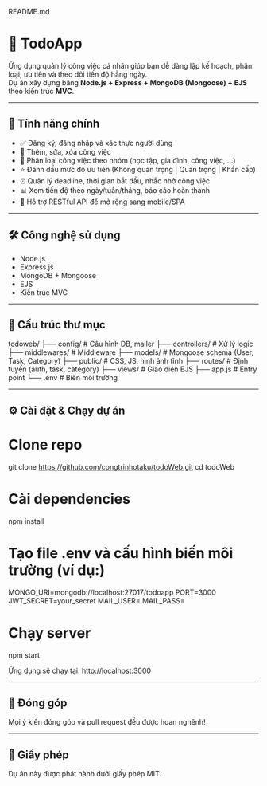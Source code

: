 README.md

# 📌 TodoApp

Ứng dụng quản lý công việc cá nhân giúp bạn dễ dàng lập kế hoạch, phân loại, ưu tiên và theo dõi tiến độ hằng ngày.  
Dự án xây dựng bằng **Node.js + Express + MongoDB (Mongoose) + EJS** theo kiến trúc **MVC**.

---

## 🚀 Tính năng chính
- ✅ Đăng ký, đăng nhập và xác thực người dùng  
- 📝 Thêm, sửa, xóa công việc  
- 📂 Phân loại công việc theo nhóm (học tập, gia đình, công việc, …)  
- ⭐ Đánh dấu mức độ ưu tiên (Không quan trọng | Quan trọng | Khẩn cấp)  
- ⏰ Quản lý deadline, thời gian bắt đầu, nhắc nhở công việc  
- 📊 Xem tiến độ theo ngày/tuần/tháng, báo cáo hoàn thành  
- 🔌 Hỗ trợ RESTful API để mở rộng sang mobile/SPA  

---

## 🛠 Công nghệ sử dụng
- Node.js  
- Express.js  
- MongoDB + Mongoose  
- EJS  
- Kiến trúc MVC  

---

## 📂 Cấu trúc thư mục
todoweb/
├── config/          # Cấu hình DB, mailer
├── controllers/     # Xử lý logic
├── middlewares/     # Middleware
├── models/          # Mongoose schema (User, Task, Category)
├── public/          # CSS, JS, hình ảnh tĩnh
├── routes/          # Định tuyến (auth, task, category)
├── views/           # Giao diện EJS
├── app.js           # Entry point
└── .env             # Biến môi trường


---

## ⚙️ Cài đặt & Chạy dự án

# Clone repo
git clone https://github.com/congtrinhotaku/todoWeb.git
cd todoWeb

# Cài dependencies
npm install

# Tạo file .env và cấu hình biến môi trường (ví dụ:)
MONGO_URI=mongodb://localhost:27017/todoapp
PORT=3000
JWT_SECRET=your_secret
MAIL_USER=
MAIL_PASS=

# Chạy server
npm start

Ứng dụng sẽ chạy tại: http://localhost:3000

---

## 🤝 Đóng góp
Mọi ý kiến đóng góp và pull request đều được hoan nghênh!  

---

## 📜 Giấy phép
Dự án này được phát hành dưới giấy phép MIT.
